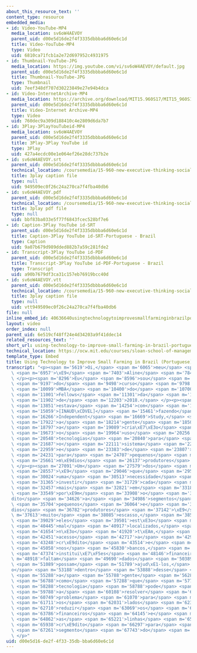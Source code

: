 ```yaml
---
about_this_resource_text: ''
content_type: resource
embedded_media:
- id: Video-YouTube-MP4
  media_location: sv6oW4AEVOY
  parent_uid: d00e5d16de2f4f3335dbbba6d60e6c1d
  title: Video-YouTube-MP4
  type: Video
  uid: 6810ca71fcb1a2e72d697952c4931975
- id: Thumbnail-YouTube-JPG
  media_location: https://img.youtube.com/vi/sv6oW4AEVOY/default.jpg
  parent_uid: d00e5d16de2f4f3335dbbba6d60e6c1d
  title: Thumbnail-YouTube-JPG
  type: Thumbnail
  uid: 7eef348df707d30223849e27e94b4dca
- id: Video-InternetArchive-MP4
  media_location: https://archive.org/download/MIT15.960S17/MIT15_960S17_Interview_1_Aline_Portuguese_300k.mp4
  parent_uid: d00e5d16de2f4f3335dbbba6d60e6c1d
  title: Video-Internet Archive-MP4
  type: Video
  uid: 760dec9a309d188410c4e2809d6da7b7
- id: 3Play-3PlayYouTubeid-MP4
  media_location: sv6oW4AEVOY
  parent_uid: d00e5d16de2f4f3335dbbba6d60e6c1d
  title: 3Play-3Play YouTube id
  type: 3Play
  uid: 427a4ecdc00e1e064ef26e28dc737b2e
- id: sv6oW4AEVOY.srt
  parent_uid: d00e5d16de2f4f3335dbbba6d60e6c1d
  technical_location: /coursemedia/15-960-new-executive-thinking-social-impact-technology-projects-fall-2017-spring-2018/949509ec0f26c24a270ca7f4fba40db6_sv6oW4AEVOY.srt
  title: 3play caption file
  type: null
  uid: 949509ec0f26c24a270ca7f4fba40db6
- id: sv6oW4AEVOY.pdf
  parent_uid: d00e5d16de2f4f3335dbbba6d60e6c1d
  technical_location: /coursemedia/15-960-new-executive-thinking-social-impact-technology-projects-fall-2017-spring-2018/bbf83ba033e5f77f6843fcec528bf7e6_sv6oW4AEVOY.pdf
  title: 3play pdf file
  type: null
  uid: bbf83ba033e5f77f6843fcec528bf7e6
- id: Caption-3Play YouTube id-SRT
  parent_uid: d00e5d16de2f4f3335dbbba6d60e6c1d
  title: Caption-3Play YouTube id-SRT-Portuguese - Brazil
  type: Caption
  uid: 9a07b679d989dded882b7a59c281fde2
- id: Transcript-3Play YouTube id-PDF
  parent_uid: d00e5d16de2f4f3335dbbba6d60e6c1d
  title: Transcript-3Play YouTube id-PDF-Portuguese - Brazil
  type: Transcript
  uid: a90b7679df3ca31c157eb76919bcc40d
- id: sv6oW4AEVOY.vtt
  parent_uid: d00e5d16de2f4f3335dbbba6d60e6c1d
  technical_location: /coursemedia/15-960-new-executive-thinking-social-impact-technology-projects-fall-2017-spring-2018/vtt949509ec0f26c24a270ca7f4fba40db6_sv6oW4AEVOY.vtt
  title: 3play caption file
  type: null
  uid: vtt949509ec0f26c24a270ca7f4fba40db6
file: null
inline_embed_id: 40636640usingtechnologytoimprovesmallfarminginbrazilportuguese60094015
layout: video
order_index: null
parent_uid: 6e519cf48ff24e4d34203a9f41ddec14
related_resources_text: ''
short_url: using-technology-to-improve-small-farming-in-brazil-portuguese
technical_location: https://ocw.mit.edu/courses/sloan-school-of-management/15-960-new-executive-thinking-social-impact-technology-projects-fall-2017-spring-2018/the-projects/aline/using-technology-to-improve-small-farming-in-brazil-portuguese
template_type: Embed
title: Using Technology to Improve Small Farming in Brazil (Portuguese)
transcript: "<p><span m='5619'>Oi,</span> <span m='6065'>meu</span> <span m='6511'>nome</span>\
  \ <span m='6957'>\xE9</span> <span m='7403'>Aline</span> <span m='7849'>Pezente.</span>\
  \ </p><p><span m='8296'>Eu</span> <span m='8596'>sou</span> <span m='8897'>aluna</span>\
  \ <span m='9197'>do</span> <span m='9498'>curso</span> <span m='9798'>de</span>\
  \ <span m='10099'>MBA</span> <span m='10400'>do</span> <span m='10700'>Sloan</span>\
  \ <span m='11001'>Fellows</span> <span m='11301'>da</span> <span m='11602'>classe</span>\
  \ <span m='11902'>de</span> <span m='12203'>2018.</span> </p><p><span m='13449'>Eu</span>\
  \ <span m='13851'>estava</span> <span m='14254'>com</span> <span m='14656'>a</span>\
  \ <span m='15059'>[INAUD\xCDVEL]</span> <span m='15461'>fazendo</span> <span m='15864'>o</span>\
  \ <span m='16266'>Independent</span> <span m='16669'>Study,</span> <span m='17631'>onde</span>\
  \ <span m='17922'>a</span> <span m='18214'>gente</span> <span m='18506'>explora</span>\
  \ <span m='18797'>a</span> <span m='19089'>cria\xE7\xE3o</span> <span m='19381'>e</span>\
  \ <span m='19673'>o</span> <span m='19964'>uso</span> <span m='20256'>de</span>\
  \ <span m='20548'>tecnologias</span> <span m='20840'>para</span> <span m='21263'>melhorar</span>\
  \ <span m='21687'>o</span> <span m='22111'>sistema</span> <span m='22535'>financeiro</span>\
  \ <span m='22959'>e</span> <span m='23383'>de</span> <span m='23807'>cr\xE9dito</span>\
  \ <span m='24231'>para</span> <span m='24707'>pequenos</span> <span m='25184'>e</span>\
  \ <span m='25661'>m\xE9dios</span> <span m='26137'>produtores</span> <span m='26614'>rurais.</span>\
  \ </p><p><span m='27091'>Um</span> <span m='27579'>dos</span> <span m='28068'>problemas</span>\
  \ <span m='28557'>\xE9</span> <span m='29046'>que</span> <span m='29535'>existe</span>\
  \ <span m='30024'>uma</span> <span m='30513'>necessidade</span> <span m='31002'>para</span>\
  \ <span m='31365'>investir</span> <span m='31729'>cada</span> <span m='32093'>vez</span>\
  \ <span m='32457'>mais</span> <span m='32821'>em</span> <span m='33185'>agricultura,</span>\
  \ <span m='33549'>por\xE9m</span> <span m='33908'>o</span> <span m='34267'>cr\xE9\
  dito</span> <span m='34626'>a</span> <span m='34986'>segmentos</span> <span m='35345'>de</span>\
  \ <span m='35704'>pequenos</span> <span m='36064'>e</span> <span m='36423'>m\xE9\
  dios</span> <span m='36782'>produtores</span> <span m='37142'>\xE9</span> <span\
  \ m='37613'>muito</span> <span m='38085'>escasso,</span> <span m='38557'>porque</span>\
  \ <span m='39029'>eles</span> <span m='39501'>est\xE3o</span> <span m='39973'>super</span>\
  \ <span m='40445'>mal</span> <span m='40917'>localizados,</span> <span m='41389'>eles</span>\
  \ <span m='41654'>n\xE3o</span> <span m='41920'>t\xEAm,</span> <span m='42185'>geralmente,</span>\
  \ <span m='42451'>acesso</span> <span m='42717'>a</span> <span m='42982'>muito</span>\
  \ <span m='43248'>cr\xE9dito</span> <span m='43514'>e</span> <span m='44286'>principalmente</span>\
  \ <span m='45058'>nos</span> <span m='45830'>bancos,</span> <span m='46602'>nas</span>\
  \ <span m='47374'>institui\xE7\xF5es</span> <span m='48146'>financeiras</span> <span\
  \ m='48918'>faltam</span> <span m='49690'>dados</span> <span m='50389'>que</span>\
  \ <span m='51089'>possam</span> <span m='51789'>ajud\xE1-los,</span> <span m='52489'>ent\xE3\
  o</span> <span m='53188'>dentro</span> <span m='53888'>desse</span> <span m='54588'>conceito,</span>\
  \ <span m='55288'>a</span> <span m='55788'>gente</span> <span m='56288'>estudou</span>\
  \ <span m='56788'>como</span> <span m='57288'>que</span> <span m='57788'>a</span>\
  \ <span m='58288'>tecnologia</span> <span m='58788'>pode</span> <span m='59288'>ajudar</span>\
  \ <span m='59788'>a</span> <span m='60108'>resolver</span> <span m='60429'>esse</span>\
  \ <span m='60749'>problema</span> <span m='61070'>para</span> <span m='61390'>ambos</span>\
  \ <span m='61711'>os</span> <span m='62031'>lados</span> <span m='62352'>para</span>\
  \ <span m='62710'>reduzir</span> <span m='63069'>os</span> <span m='63427'>custos</span>\
  \ <span m='63786'>financeiros</span> <span m='64145'>e</span> <span m='64503'>aumentar</span>\
  \ <span m='64862'>as</span> <span m='65221'>linhas</span> <span m='65579'>de</span>\
  \ <span m='65938'>cr\xE9dito</span> <span m='66297'>para</span> <span m='66779'>esse</span>\
  \ <span m='67261'>segmento</span> <span m='67743'>do</span> <span m='68225'>mercado.</span>\
  \ </p>"
uid: d00e5d16-de2f-4f33-35db-bba6d60e6c1d
---
```

